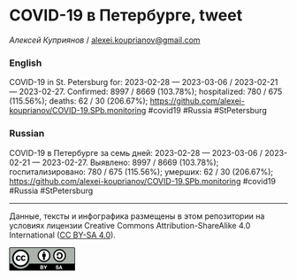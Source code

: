 COVID-19 в Петербурге, tweet
============================

*Алексей Куприянов* /
<a href="mailto:alexei.kouprianov@gmail.com" class="email">alexei.kouprianov@gmail.com</a>

### English

COVID-19 in St. Petersburg for: 2023-02-28 — 2023-03-06 / 2023-02-21 —
2023-02-27. Сonfirmed: 8997 / 8669 (103.78%); hospitalized: 780 / 675
(115.56%); deaths: 62 / 30 (206.67%);
<a href="https://github.com/alexei-kouprianov/COVID-19.SPb.monitoring" class="uri">https://github.com/alexei-kouprianov/COVID-19.SPb.monitoring</a>
\#covid19 \#Russia \#StPetersburg

### Russian

COVID-19 в Петербурге за семь дней: 2023-02-28 — 2023-03-06 / 2023-02-21
— 2023-02-27. Выявлено: 8997 / 8669 (103.78%); госпитализировано: 780 /
675 (115.56%); умерших: 62 / 30 (206.67%);
<a href="https://github.com/alexei-kouprianov/COVID-19.SPb.monitoring" class="uri">https://github.com/alexei-kouprianov/COVID-19.SPb.monitoring</a>
\#covid19 \#Russia \#StPetersburg

------------------------------------------------------------------------

Данные, тексты и инфографика размещены в этом репозитории на условиях
лицензии Creative Commons Attribution-ShareAlike 4.0 International ([CC
BY-SA 4.0](https://creativecommons.org/licenses/by-sa/4.0/)).

![](../misc/CC-BY-SA-icon.png "CC-BY-SA")
